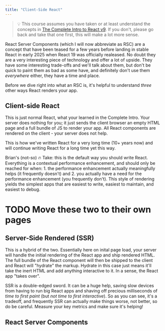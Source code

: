 ```yaml
---
title: "Client-Side React"
---
```


> 💡 This course assumes you have taken or at least understand the concepts in [The Complete Intro to React v9][v9]. If you don't, please go back and take that one first, this will make a lot more sense.

React Server Components (which I will now abbreviate as RSC) are a concept that have been teased for a few years before landing in stable React in early 2025 when React 19 was officially realeased. No doubt they are a very interesting piece of technology and offer a lot of upside. They have some interesting trade-offs and we'll talk about them, but don't be quick to paint them as bad as some have, and definitely don't use them _everywhere_ either, they have a time and place.

Before we dive right into what an RSC is, it's helpful to understand _three_ other ways React renders your app.

## Client-side React

This is just normal React, what your learned in the Complete Intro. Your server does nothing for you; it just sends the client browser an empty HTML page and a full bundle of JS to render your app. All React components are rendered on the client - your server does not help.

This is how we've written React for a very long time (10+ years now) and will continue writing React for a long time yet this way.

Brian's (not-so) 🔥 Take: this is the default way you should write React. Everything is a contextual performance enhancement, and should only be reached for when: 1. the performance enhancement actually meaningfully helps (it frequently doesn't) and 2. you actually have a need for the performance enhancement (you frequently don't). This style of rendering yields the simplest apps that are easiest to write, easiest to maintain, and easiest to debug.

# TODO Move these two to their own pages

## Server-Side Rendered (SSR)

This is a hybrid of the two. Essentially here on inital page load, your server will handle the initial rendering of the React app and ship rendered HTML. The full bundle of the React component will then be shipped to the client and React will "hydrate" the markup. Hydrate in this case just means it'll take the inert HTML and add anything interactive to it. In a sense, the React app "takes over".

SSR is a double-edged sword. It can be a huge help, saving slow devices from having to run big React apps and shaving off precious milliseconds of _time to first paint_ (but _not time to first interactive_). So as you can see, it's a tradeoff, and frequently SSR can actually make things worse, not better, so do be careful. Measure your key metrics and make sure it's helping!

## React Server Components

[v9]: https://react-v9.holt.courses
